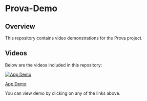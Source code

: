 # Prova-Demo

## Overview
This repository contains video demonstrations for the Prova project.

## Videos
Below are the videos included in this repository:


[![App Demo](https://img.youtube.com/vi/ublFCBF7tZ8/0.jpg)](https://www.youtube.com/watch?v=ublFCBF7tZ8)

[App Demo](https://youtu.be/ublFCBF7tZ8)

You can view demo by clicking on any of the links above.
